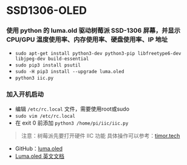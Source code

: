 # SSD1306-OLED
### 使用 python 的 luma.old 驱动树莓派 SSD-1306 屏幕，并显示 CPU/GPU 温度使用率、内存使用率、硬盘使用率、IP 地址
* ```sudo apt-get install python3-dev python3-pip libfreetype6-dev libjpeg-dev build-essential```  
* ```sudo pip3 install psutil```  
* ```sudo -H pip3 install --upgrade luma.oled```  
* ```python3 iic.py```  
### 加入开机启动
* 编辑 ```/etc/rc.local``` 文件，需要使用root或sudo
 * ```sudo vim /etc/rc.local```
* 在 exit 0 前添加 ```python3 /home/pi/iic/iic.py```  
> 注意：树莓派先要打开硬件 IIC 功能 具体操作可以参考：[timor.tech](http://timor.tech/mcu/oled/rpi-ssd1306-python.html)

* GitHub：[luma.oled](https://github.com/rm-hull/luma.oled)
* [Luma.oled 英文文档](https://luma-oled.readthedocs.io/en/latest/intro.html)
